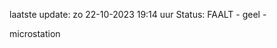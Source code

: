 laatste update: 
zo 22-10-2023 19:14   uur 
Status: FAALT - geel - 
<div class="service Y">microstation</div>